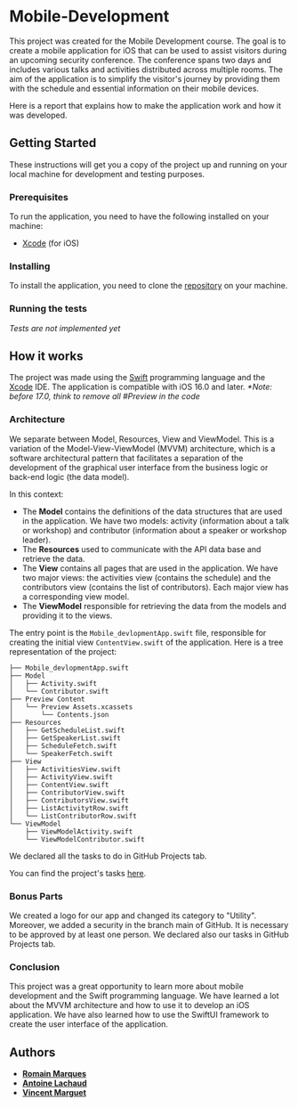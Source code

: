 # Mobile-Development

This project was created for the Mobile Development course. The goal is to create a mobile application for iOS that can be used to assist visitors during an upcoming security conference. The conference spans two days and includes various talks and activities distributed across multiple rooms. The aim of the application is to simplify the visitor's journey by providing them with the schedule and essential information on their mobile devices.

Here is a report that explains how to make the application work and how it was developed.

## Getting Started

These instructions will get you a copy of the project up and running on your local machine for development and testing purposes.

### Prerequisites
To run the application, you need to have the following installed on your machine:
* [Xcode](https://developer.apple.com/xcode/) (for iOS)

### Installing
To install the application, you need to clone the [repository](https://github.com/RomainMarques/Mobile-Development) on your machine.


### Running the tests
*Tests are not implemented yet*


## How it works

The project was made using the [Swift](https://developer.apple.com/swift/) programming language and the [Xcode](https://developer.apple.com/xcode/) IDE. The application is compatible with iOS 16.0 and later.
*\*Note: before 17.0, think to remove all #Preview in the code*

### Architecture

We separate between Model, Resources, View and ViewModel. This is a variation of the Model-View-ViewModel (MVVM) architecture, which is a software architectural pattern that facilitates a separation of the development of the graphical user interface from the business logic or back-end logic (the data model).

In this context:
- The **Model** contains the definitions of the data structures that are used in the application. We have two models: activity (information about a talk or workshop) and contributor (information about a speaker or workshop leader).
- The **Resources** used to communicate with the API data base and retrieve the data.
- The **View** contains all pages that are used in the application. We have two major views: the activities view (contains the schedule) and the contributors view (contains the list of contributors). Each major view has a corresponding view model.
- The **ViewModel** responsible for retrieving the data from the models and providing it to the views.

The entry point is the `Mobile_devlopmentApp.swift` file, responsible for creating the initial view `ContentView.swift` of the application. Here is a tree representation of the project:

```
├── Mobile_devlopmentApp.swift
├── Model
│   ├── Activity.swift
│   └── Contributor.swift
├── Preview Content
│   └── Preview Assets.xcassets
│       └── Contents.json
├── Resources
│   ├── GetScheduleList.swift
│   ├── GetSpeakerList.swift
│   ├── ScheduleFetch.swift
│   └── SpeakerFetch.swift
├── View
│   ├── ActivitiesView.swift
│   ├── ActivityView.swift
│   ├── ContentView.swift
│   ├── ContributorView.swift
│   ├── ContributorsView.swift
│   ├── ListActivitytRow.swift
│   └── ListContributorRow.swift
└── ViewModel
    ├── ViewModelActivity.swift
    └── ViewModelContributor.swift
```

We declared all the tasks to do in GitHub Projects tab.

You can find the project's tasks [here](https://github.com/users/RomainMarques/projects/2/views/1).

### Bonus Parts

We created a logo for our app and changed its category to "Utility".
Moreover, we added a security in the branch main of GitHub. It is necessary to be approved by at least one person.
We declared also our tasks in GitHub Projects tab.

### Conclusion

This project was a great opportunity to learn more about mobile development and the Swift programming language. We have learned a lot about the MVVM architecture and how to use it to develop an iOS application. We have also learned how to use the SwiftUI framework to create the user interface of the application.

## Authors
* **[Romain Marques](https://github.com/RomainMarques)** 
* **[Antoine Lachaud](https://github.com/anto-lcd)**
* **[Vincent Marguet](https://github.com/Fefoler01)**

